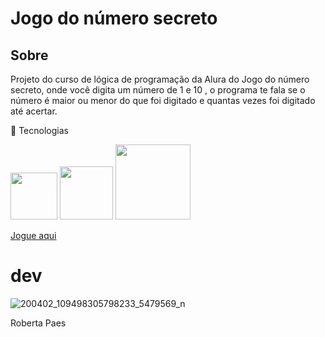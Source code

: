 <h1>Jogo do número secreto </h1>

<h2>Sobre</h2>
<a>Projeto do curso de lógica de programação da Alura do Jogo do número secreto, onde você digita um número de 1 e 10 , o programa te fala se o número é maior ou menor do que foi digitado e quantas vezes foi digitado até acertar.</a>

🚀 Tecnologias
<div>
  <img src="https://github.com/devropaes/numeroSecreto/assets/143963091/4bb388da-12e4-483b-8117-e0c9ec6e4461.png" width="75"px/>
  <img src="https://github.com/devropaes/numeroSecreto/assets/143963091/31da45d2-84c2-4909-ac58-9ec01044f9f7"width="85"px/>
  <img src="https://github.com/devropaes/numeroSecreto/assets/143963091/87964e74-2724-4375-aa4a-1ce3e7d96d35"width="120"px/>
    
</div>

[Jogue aqui](http://127.0.0.1:5500/3386-git-github-projeto_inicial/index.html)

# dev

   ![200402_109498305798233_5479569_n](https://github.com/devropaes/numeroSecreto/assets/143963091/bab695fe-3d03-4930-9ac4-efd7d5193f4c) 

Roberta Paes
  
</div>
